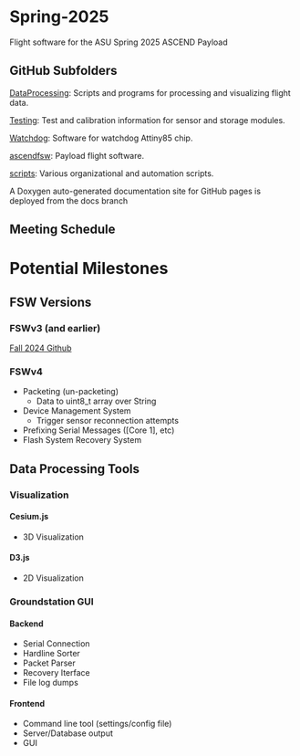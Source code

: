 # Spring-2025
Flight software for the ASU Spring 2025 ASCEND Payload

## GitHub Subfolders

[DataProcessing](https://github.com/ASU-ASCEND/Spring-2025/tree/main/DataProcessing): Scripts and programs for processing and visualizing flight data.

[Testing](https://github.com/ASU-ASCEND/Spring-2025/tree/main/Testing): Test and calibration information for sensor and storage modules.

[Watchdog](https://github.com/ASU-ASCEND/Spring-2025/tree/main/Watchdog): Software for watchdog Attiny85 chip.

[ascendfsw](https://github.com/ASU-ASCEND/Spring-2025/tree/main/ascendfsw): Payload flight software.

[scripts](https://github.com/ASU-ASCEND/Spring-2025/tree/main/scripts): Various organizational and automation scripts. 

A Doxygen auto-generated documentation site for GitHub pages is deployed from the docs branch 

## Meeting Schedule

# Potential Milestones 

## FSW Versions 

### FSWv3 (and earlier)
[Fall 2024 Github](https://github.com/ASU-ASCEND/Fall-2024)

### FSWv4
* Packeting (un-packeting)
  * Data to uint8_t array over String
* Device Management System
  * Trigger sensor reconnection attempts
* Prefixing Serial Messages ([Core 1], etc)
* Flash System Recovery System

## Data Processing Tools

### Visualization 
#### Cesium.js 
* 3D Visualization 
#### D3.js 
* 2D Visualization 

### Groundstation GUI
#### Backend 
* Serial Connection 
* Hardline Sorter 
* Packet Parser 
* Recovery Iterface
* File log dumps 

#### Frontend 
* Command line tool (settings/config file)
* Server/Database output 
* GUI 
